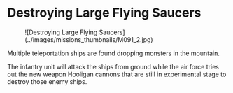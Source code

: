 # Destroying Large Flying Saucers

<figure markdown>
![Destroying Large Flying Saucers](../images/missions_thumbnails/M091_2.jpg)
</figure>

Multiple teleportation ships are found dropping monsters in the mountain.

The infantry unit will attack the ships from ground while the air force tries out the new weapon Hooligan cannons that are still in experimental stage to destroy those enemy ships.
